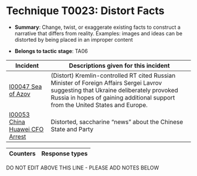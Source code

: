 # Technique T0023: Distort Facts

* **Summary**: Change, twist, or exaggerate existing facts to construct a narrative that differs from reality. Examples: images and ideas can be distorted by being placed in an improper content

* **Belongs to tactic stage**: TA06


| Incident | Descriptions given for this incident |
| -------- | -------------------- |
| [I00047 Sea of Azov](../../generated_pages/incidents/I00047.md) | (Distort) Kremlin-controlled RT cited Russian Minister of Foreign Affairs Sergei Lavrov suggesting that Ukraine deliberately provoked Russia in hopes of gaining additional support from the United States and Europe. |
| [I00053 China Huawei CFO Arrest](../../generated_pages/incidents/I00053.md) | Distorted, saccharine “news” about the Chinese State and Party |



| Counters | Response types |
| -------- | -------------- |


DO NOT EDIT ABOVE THIS LINE - PLEASE ADD NOTES BELOW